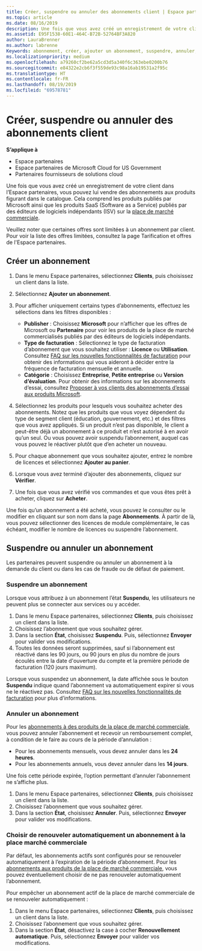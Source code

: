 ```yaml
---
title: Créer, suspendre ou annuler des abonnements client | Espace partenaires
ms.topic: article
ms.date: 08/16/2019
description: Une fois que vous avez créé un enregistrement de votre client dans l’Espace partenaires, vous pouvez lui vendre des abonnements aux produits figurant dans le catalogue.
ms.assetid: E95F1538-60E1-464C-B72B-52764BF3A820
author: LauraBrenner
ms.author: labrenne
Keywords: abonnement, créer, ajouter un abonnement, suspendre, annuler, suspension
ms.localizationpriority: medium
ms.openlocfilehash: a79260cf2be62a5cd3d5a340f6c363ebe0200b76
ms.sourcegitcommit: e84322e2cb6f3f559de93c98a16ab19531a2f95c
ms.translationtype: HT
ms.contentlocale: fr-FR
ms.lasthandoff: 08/19/2019
ms.locfileid: "69578781"
---
```

# <a name="create-suspend-or-cancel-customer-subscriptions"></a>Créer, suspendre ou annuler des abonnements client

**S’applique à**

-  Espace partenaires
-  Espace partenaires de Microsoft Cloud for US Government
-  Partenaires fournisseurs de solutions cloud

Une fois que vous avez créé un enregistrement de votre client dans l’Espace partenaires, vous pouvez lui vendre des abonnements aux produits figurant dans le catalogue. Cela comprend les produits publiés par Microsoft ainsi que les produits SaaS (Software as a Service) publiés par des éditeurs de logiciels indépendants (ISV) sur la [place de marché commerciale](https://azuremarketplace.microsoft.com/marketplace). 

Veuillez noter que certaines offres sont limitées à un abonnement par client. Pour voir la liste des offres limitées, consultez la page Tarification et offres de l'Espace partenaires. 


## <a name="create-a-new-subscription"></a>Créer un abonnement

1. Dans le menu Espace partenaires, sélectionnez **Clients**, puis choisissez un client dans la liste.

2. Sélectionnez **Ajouter un abonnement**.

3. Pour afficher uniquement certains types d’abonnements, effectuez les sélections dans les filtres disponibles :
   - **Publisher** : Choisissez **Microsoft** pour n’afficher que les offres de Microsoft ou **Partenaire** pour voir les produits de la place de marché commercialisés publiés par des éditeurs de logiciels indépendants.
   - **Type de facturation** : Sélectionnez le type de facturation d’abonnement que vous souhaitez utiliser : **Licence** ou **Utilisation**. Consultez [FAQ sur les nouvelles fonctionnalités de facturation](faq-about-new-billing-features.md) pour obtenir des informations qui vous aideront à décider entre la fréquence de facturation mensuelle et annuelle.
   - **Catégorie** : Choisissez **Entreprise**, **Petite entreprise** ou **Version d’évaluation**. Pour obtenir des informations sur les abonnements d’essai, consultez [Proposer à vos clients des abonnements d’essai aux produits Microsoft](offer-your-customers-trials-of-microsoft-products.md).

4. Sélectionnez les produits pour lesquels vous souhaitez acheter des abonnements. Notez que les produits que vous voyez dépendent du type de segment client (éducation, gouvernement, etc.) et des filtres que vous avez appliqués. Si un produit n’est pas disponible, le client a peut-être déjà un abonnement à ce produit et n’est autorisé à en avoir qu’un seul. Ou vous pouvez avoir suspendu l’abonnement, auquel cas vous pouvez le réactiver plutôt que d’en acheter un nouveau.

5. Pour chaque abonnement que vous souhaitez ajouter, entrez le nombre de licences et sélectionnez **Ajouter au panier**.

6. Lorsque vous avez terminé d’ajouter des abonnements, cliquez sur **Vérifier**.

7. Une fois que vous avez vérifié vos commandes et que vous êtes prêt à acheter, cliquez sur **Acheter**.

Une fois qu’un abonnement a été acheté, vous pouvez le consulter ou le modifier en cliquant sur son nom dans la page **Abonnements**. À partir de là, vous pouvez sélectionner des licences de module complémentaire, le cas échéant, modifier le nombre de licences ou suspendre l’abonnement.


## <a name="suspend-or-cancel-a-subscription"></a>Suspendre ou annuler un abonnement

Les partenaires peuvent suspendre ou annuler un abonnement à la demande du client ou dans les cas de fraude ou de défaut de paiement.

### <a name="suspend-a-subscription"></a>Suspendre un abonnement

Lorsque vous attribuez à un abonnement l’état **Suspendu**, les utilisateurs ne peuvent plus se connecter aux services ou y accéder.

1.  Dans le menu Espace partenaires, sélectionnez **Clients**, puis choisissez un client dans la liste.
2.  Choisissez l’abonnement que vous souhaitez gérer.
3.  Dans la section **État**, choisissez **Suspendu**. Puis, sélectionnez **Envoyer** pour valider vos modifications.
4.  Toutes les données seront supprimées, sauf si l’abonnement est réactivé dans les 90 jours, ou 90 jours en plus du nombre de jours écoulés entre la date d'ouverture du compte et la première période de facturation (120 jours maximum).

Lorsque vous suspendez un abonnement, la date affichée sous le bouton **Suspendu** indique quand l’abonnement va automatiquement expirer si vous ne le réactivez pas. Consultez [FAQ sur les nouvelles fonctionnalités de facturation](faq-about-new-billing-features.md) pour plus d’informations.

### <a name="cancel-a-subscription"></a>Annuler un abonnement

Pour les [abonnements à des produits de la place de marché commerciale](sell-marketplace-products.md), vous pouvez annuler l’abonnement et recevoir un remboursement complet, à condition de le faire au cours de la période d’annulation : 

- Pour les abonnements mensuels, vous devez annuler dans les **24 heures**.
- Pour les abonnements annuels, vous devez annuler dans les **14 jours**.

Une fois cette période expirée, l’option permettant d’annuler l’abonnement ne s’affiche plus.

1.  Dans le menu Espace partenaires, sélectionnez **Clients**, puis choisissez un client dans la liste.
2.  Choisissez l’abonnement que vous souhaitez gérer.
3.  Dans la section **État**, choisissez **Annuler**. Puis, sélectionnez **Envoyer** pour valider vos modifications.

### <a name="choose-whether-to-automatically-renew-a-commercial-marketplace-subscription"></a>Choisir de renouveler automatiquement un abonnement à la place marché commerciale

Par défaut, les abonnements actifs sont configurés pour se renouveler automatiquement à l’expiration de la période d’abonnement. Pour les [abonnements aux produits de la place de marché commerciale](sell-marketplace-products.md), vous pouvez éventuellement choisir de ne pas renouveler automatiquement l’abonnement.

Pour empêcher un abonnement actif de la place de marché commerciale de se renouveler automatiquement :

1.  Dans le menu Espace partenaires, sélectionnez **Clients**, puis choisissez un client dans la liste.
2.  Choisissez l’abonnement que vous souhaitez gérer.
3.  Dans la section **État**, désactivez la case à cocher **Renouvellement automatique**. Puis, sélectionnez **Envoyer** pour valider vos modifications.


 



